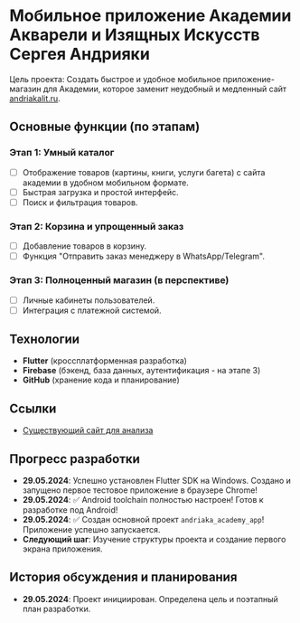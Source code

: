 # Мобильное приложение Академии Акварели и Изящных Искусств Сергея Андрияки

Цель проекта: Создать быстрое и удобное мобильное приложение-магазин для Академии, которое заменит неудобный и медленный сайт [andriakalit.ru](https://andriakalit.ru/).

## Основные функции (по этапам)

### Этап 1: Умный каталог
- [ ] Отображение товаров (картины, книги, услуги багета) с сайта академии в удобном мобильном формате.
- [ ] Быстрая загрузка и простой интерфейс.
- [ ] Поиск и фильтрация товаров.

### Этап 2: Корзина и упрощенный заказ
- [ ] Добавление товаров в корзину.
- [ ] Функция "Отправить заказ менеджеру в WhatsApp/Telegram".

### Этап 3: Полноценный магазин (в перспективе)
- [ ] Личные кабинеты пользователей.
- [ ] Интеграция с платежной системой.

## Технологии
- **Flutter** (кроссплатформенная разработка)
- **Firebase** (бэкенд, база данных, аутентификация - на этапе 3)
- **GitHub** (хранение кода и планирование)

## Ссылки
- [Существующий сайт для анализа](https://andriakalit.ru/)

## Прогресс разработки

- **29.05.2024**: Успешно установлен Flutter SDK на Windows. Создано и запущено первое тестовое приложение в браузере Chrome!
- **29.05.2024**: ✅ Android toolchain полностью настроен! Готов к разработке под Android!
- **29.05.2024**: ✅ Создан основной проект `andriaka_academy_app`! Приложение успешно запускается.
- **Следующий шаг**: Изучение структуры проекта и создание первого экрана приложения.
  
## История обсуждения и планирования
- **29.05.2024**: Проект инициирован. Определена цель и поэтапный план разработки.
